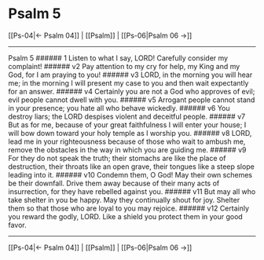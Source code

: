 # Psalm 5

[[Ps-04|← Psalm 04]] | [[Psalm]] | [[Ps-06|Psalm 06 →]]
***

Psalm 5 ###### 1 Listen to what I say, LORD! Carefully consider my complaint! ###### v2 Pay attention to my cry for help, my King and my God, for I am praying to you! ###### v3 LORD, in the morning you will hear me; in the morning I will present my case to you and then wait expectantly for an answer. ###### v4 Certainly you are not a God who approves of evil; evil people cannot dwell with you. ###### v5 Arrogant people cannot stand in your presence; you hate all who behave wickedly. ###### v6 You destroy liars; the LORD despises violent and deceitful people. ###### v7 But as for me, because of your great faithfulness I will enter your house; I will bow down toward your holy temple as I worship you. ###### v8 LORD, lead me in your righteousness because of those who wait to ambush me, remove the obstacles in the way in which you are guiding me. ###### v9 For they do not speak the truth; their stomachs are like the place of destruction, their throats like an open grave, their tongues like a steep slope leading into it. ###### v10 Condemn them, O God! May their own schemes be their downfall. Drive them away because of their many acts of insurrection, for they have rebelled against you. ###### v11 But may all who take shelter in you be happy. May they continually shout for joy. Shelter them so that those who are loyal to you may rejoice. ###### v12 Certainly you reward the godly, LORD. Like a shield you protect them in your good favor.

***
[[Ps-04|← Psalm 04]] | [[Psalm]] | [[Ps-06|Psalm 06 →]]
